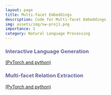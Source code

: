```yaml
---
layout: page
title: Multi-facet Embeddings
description: Code for Multi-facet Embeddings
img: assets/img/sw-proj1.png
importance: 1
category: Natural Language Processing
---
```


<p>
    <h3 style="text-align: left; color: #666699">Interactive Language Generation</h3><a href="https://github.com/iesl/interactive_LM">(PyTorch and python)</a>
</p>
<p>
    <h3 style="text-align: left; color: #666699">Multi-facet Relation Extraction</h3> <a href="https://github.com/rohanpaul11/multifacet-re">(PyTorch and python)</a>
</p>
